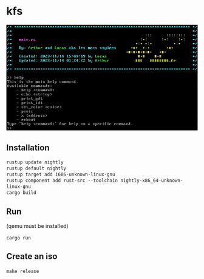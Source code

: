 # kfs

![image of when the kernel just booted up](/screenshot/home.png)

## Installation

```
rustup update nightly
rustup default nightly
rustup target add i686-unknown-linux-gnu
rustup component add rust-src --toolchain nightly-x86_64-unknown-linux-gnu
cargo build
```

## Run
(qemu must be installed)  

```
cargo run
```

## Create an iso

```
make release
```
